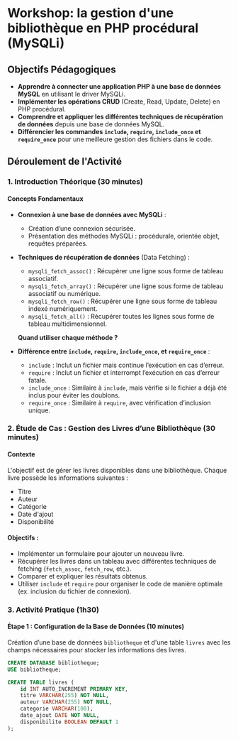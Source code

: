 # Workshop: la gestion d'une bibliothèque en PHP procédural (MySQLi)

## Objectifs Pédagogiques

- **Apprendre à connecter une application PHP à une base de données MySQL** en utilisant le driver MySQLi.
- **Implémenter les opérations CRUD** (Create, Read, Update, Delete) en PHP procédural.
- **Comprendre et appliquer les différentes techniques de récupération de données** depuis une base de données MySQL.
- **Différencier les commandes `include`, `require`, `include_once` et `require_once`** pour une meilleure gestion des fichiers dans le code.

## Déroulement de l'Activité

### 1. Introduction Théorique (30 minutes)

#### Concepts Fondamentaux

- **Connexion à une base de données avec MySQLi** : 
  - Création d’une connexion sécurisée.
  - Présentation des méthodes MySQLi : procédurale, orientée objet, requêtes préparées.
  
- **Techniques de récupération de données** (Data Fetching) :
  - `mysqli_fetch_assoc()` : Récupérer une ligne sous forme de tableau associatif.
  - `mysqli_fetch_array()` : Récupérer une ligne sous forme de tableau associatif ou numérique.
  - `mysqli_fetch_row()` : Récupérer une ligne sous forme de tableau indexé numériquement.
  - `mysqli_fetch_all()` : Récupérer toutes les lignes sous forme de tableau multidimensionnel.

  **Quand utiliser chaque méthode ?**

- **Différence entre `include`, `require`, `include_once`, et `require_once`** :
  - `include` : Inclut un fichier mais continue l’exécution en cas d’erreur.
  - `require` : Inclut un fichier et interrompt l’exécution en cas d’erreur fatale.
  - `include_once` : Similaire à `include`, mais vérifie si le fichier a déjà été inclus pour éviter les doublons.
  - `require_once` : Similaire à `require`, avec vérification d’inclusion unique.

### 2. Étude de Cas : Gestion des Livres d’une Bibliothèque (30 minutes)

#### Contexte

L'objectif est de gérer les livres disponibles dans une bibliothèque. Chaque livre possède les informations suivantes :
- Titre
- Auteur
- Catégorie
- Date d'ajout
- Disponibilité

#### Objectifs :

- Implémenter un formulaire pour ajouter un nouveau livre.
- Récupérer les livres dans un tableau avec différentes techniques de fetching (`fetch_assoc`, `fetch_row`, etc.).
- Comparer et expliquer les résultats obtenus.
- Utiliser `include` et `require` pour organiser le code de manière optimale (ex. inclusion du fichier de connexion).

### 3. Activité Pratique (1h30)

#### Étape 1 : Configuration de la Base de Données (10 minutes)

Création d’une base de données `bibliotheque` et d'une table `livres` avec les champs nécessaires pour stocker les informations des livres.

```sql
CREATE DATABASE bibliotheque;
USE bibliotheque;

CREATE TABLE livres (
    id INT AUTO_INCREMENT PRIMARY KEY,
    titre VARCHAR(255) NOT NULL,
    auteur VARCHAR(255) NOT NULL,
    categorie VARCHAR(100),
    date_ajout DATE NOT NULL,
    disponibilite BOOLEAN DEFAULT 1
);
